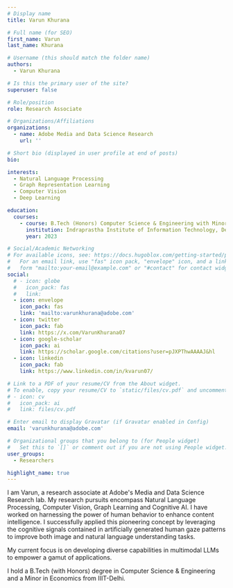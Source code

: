 ```yaml
---
# Display name
title: Varun Khurana

# Full name (for SEO)
first_name: Varun
last_name: Khurana

# Username (this should match the folder name)
authors:
  - Varun Khurana

# Is this the primary user of the site?
superuser: false

# Role/position
role: Research Associate

# Organizations/Affiliations
organizations:
  - name: Adobe Media and Data Science Research
    url: ''

# Short bio (displayed in user profile at end of posts)
bio: 

interests:
  - Natural Language Processing
  - Graph Representation Learning
  - Computer Vision
  - Deep Learning

education:
  courses:
    - course: B.Tech (Honors) Computer Science & Engineering with Minor in Economics
      institution: Indraprastha Institute of Information Technology, Delhi (IIIT-Delhi)
      year: 2023

# Social/Academic Networking
# For available icons, see: https://docs.hugoblox.com/getting-started/page-builder/#icons
#   For an email link, use "fas" icon pack, "envelope" icon, and a link in the
#   form "mailto:your-email@example.com" or "#contact" for contact widget.
social:
  # - icon: globe
  #   icon_pack: fas
  #   link: 
  - icon: envelope
    icon_pack: fas
    link: 'mailto:varunkhurana@adobe.com'
  - icon: twitter
    icon_pack: fab
    link: https://x.com/VarunKhurana07
  - icon: google-scholar
    icon_pack: ai
    link: https://scholar.google.com/citations?user=pJXPThwAAAAJ&hl
  - icon: linkedin
    icon_pack: fab
    link: https://www.linkedin.com/in/kvarun07/

# Link to a PDF of your resume/CV from the About widget.
# To enable, copy your resume/CV to `static/files/cv.pdf` and uncomment the lines below.
# - icon: cv
#   icon_pack: ai
#   link: files/cv.pdf

# Enter email to display Gravatar (if Gravatar enabled in Config)
email: 'varunkhurana@adobe.com'

# Organizational groups that you belong to (for People widget)
#   Set this to `[]` or comment out if you are not using People widget.
user_groups:
  - Researchers

highlight_name: true
---
```


I am Varun, a research associate at Adobe's Media and Data Science Research lab. My research pursuits encompass Natural Language Processing, Computer Vision, Graph Learning and Cognitive AI. I have worked on harnessing the power of human behavior to enhance content intelligence. I successfully applied this pioneering concept by leveraging the cognitive signals contained in artificially generated human gaze patterns to improve both image and natural language understanding tasks. 

My current focus is on developing diverse capabilities in multimodal LLMs to empower a gamut of applications. 

I hold a B.Tech (with Honors) degree in Computer Science & Engineering and a Minor in Economics from IIIT-Delhi.

